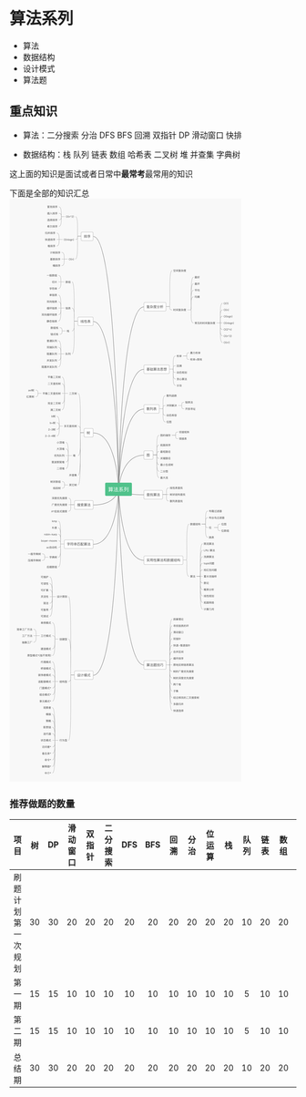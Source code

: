 # 算法系列
- 算法
- 数据结构
- 设计模式
- 算法题
## 重点知识

- 算法：二分搜索 分治 DFS BFS 回溯 双指针 DP 滑动窗口 快排

- 数据结构：栈 队列 链表 数组 哈希表 二叉树 堆 并查集 字典树

这上面的知识是面试或者日常中**最常考**最常用的知识

下面是全部的知识汇总
![p](./算法系列.png)

### 推荐做题的数量
|**项目**|树|DP|滑动窗口|双指针|二分搜索|DFS|BFS|回溯|分治|位运算|栈|队列|链表|数组|哈希表|堆|并查集|字典树|排序|数学|图|其它|
|:---:|:---:|:---:|:---:|:---:|:---:|:---:|:---:|:---:|:---:|:---:|:---:|:---:|:---:|:---:|:---:|:---:|:---:|:---:|:---:|:---:|:---:|:---:|
|刷题计划第一次规划|30|30|20|20|20|20|20|20|20|20|20|10|20|20|20|20|20|10|10|20|10|20|
|第一期|15|15|10|10|10|10|10|10|10|10|10|5|10| 10|10|10|10|5|5 |10 |10|5|10 |
|第二期|15|15|10|10|10|10|10|10|10|10|10|5|10| 10|10|10|10|5|5 |10 |10|5|10 |
|总结期|30|30|20|20|20|20|20|20|20|20|20|10|20|20|20|20|20|10|10|20|10|20|
